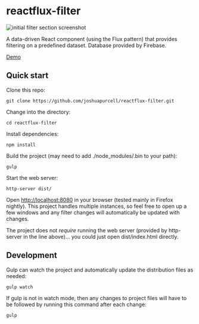reactflux-filter
================

![initial filter section screenshot](https://joshuapurcell.github.io/reactflux-filter/images/filter-221013.png)

A data-driven React component (using the Flux pattern) that provides filtering on a predefined dataset. Database provided by Firebase.

[Demo](https://joshuapurcell.github.io/reactflux-filter/dist/index.html)

Quick start
-----------

Clone this repo:
```
git clone https://github.com/joshuapurcell/reactflux-filter.git
```

Change into the directory:
```
cd reactflux-filter
```

Install dependencies:
```
npm install
```

Build the project (may need to add ./node_modules/.bin to your path):
```
gulp
```

Start the web server:
```
http-server dist/
```
Open [http://localhost:8080](http://localhost:8080) in your browser (tested mainly in Firefox nightly). This project handles multiple instances, so feel free to open up a few windows and any filter changes will automatically be updated with changes.

The project does not *require* running the web server (provided by http-server in the line above)... you could just open dist/index.html directly.

Development
-----------

Gulp can watch the project and automatically update the distribution files as needed:
```
gulp watch
```

If gulp is not in watch mode, then any changes to project files will have to be followed by running this command after each change:
```
gulp
```
